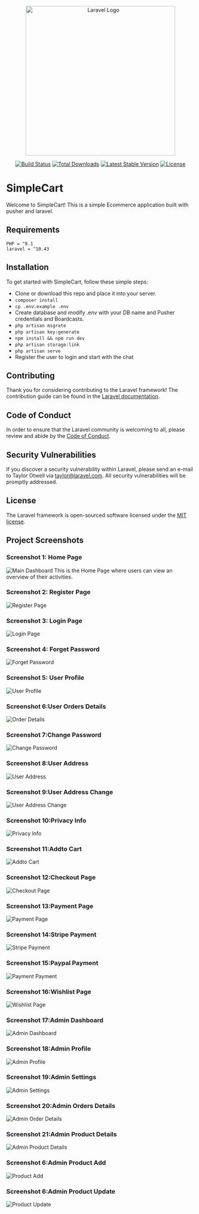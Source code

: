 <p align="center"><a href="https://laravel.com" target="_blank"><img src="https://raw.githubusercontent.com/laravel/art/master/logo-lockup/5%20SVG/2%20CMYK/1%20Full%20Color/laravel-logolockup-cmyk-red.svg" width="400" alt="Laravel Logo"></a></p>

<p align="center">
<a href="https://github.com/laravel/framework/actions"><img src="https://github.com/laravel/framework/workflows/tests/badge.svg" alt="Build Status"></a>
<a href="https://packagist.org/packages/laravel/framework"><img src="https://img.shields.io/packagist/dt/laravel/framework" alt="Total Downloads"></a>
<a href="https://packagist.org/packages/laravel/framework"><img src="https://img.shields.io/packagist/v/laravel/framework" alt="Latest Stable Version"></a>
<a href="https://packagist.org/packages/laravel/framework"><img src="https://img.shields.io/packagist/l/laravel/framework" alt="License"></a>
</p>

# SimpleCart

Welcome to SimpleCart! This is a simple Ecommerce application built with pusher and laravel.

## Requirements

	PHP = ^8.1
    laravel = ^10.43

## Installation

To get started with SimpleCart, follow these simple steps:

-   Clone or download this repo and place it into your server.
-   `composer install `
-   `cp .env.example .env `
-   Create database and modify .env with your DB name and Pusher credentials and Boardcasts.
-   `php artisan migrate`
-   `php artisan key:generate`
-   `npm install && npm run dev`
-   `php artisan storage:link`
-   `php artisan serve`
-    Register the user to login and start with the chat

## Contributing

Thank you for considering contributing to the Laravel framework! The contribution guide can be found in the [Laravel documentation](https://laravel.com/docs/contributions).

## Code of Conduct

In order to ensure that the Laravel community is welcoming to all, please review and abide by the [Code of Conduct](https://laravel.com/docs/contributions#code-of-conduct).

## Security Vulnerabilities

If you discover a security vulnerability within Laravel, please send an e-mail to Taylor Otwell via [taylor@laravel.com](mailto:taylor@laravel.com). All security vulnerabilities will be promptly addressed.

## License

The Laravel framework is open-sourced software licensed under the [MIT license](https://opensource.org/licenses/MIT).





## Project Screenshots

### Screenshot 1: Home Page
![Main Dashboard](https://github.com/Indhuupriya/ecommerce/blob/main/screenshots/home.png)
This is the Home Page where users can view an overview of their activities.

### Screenshot 2: Register Page
![Register Page](https://github.com/Indhuupriya/ecommerce/blob/main/screenshots/register.png)

### Screenshot 3: Login Page
![Login Page](https://github.com/Indhuupriya/ecommerce/blob/main/screenshots/login.png)

### Screenshot 4: Forget Password
![Forget Password](https://github.com/Indhuupriya/ecommerce/blob/main/screenshots/forget.png)

### Screenshot 5: User Profile
![User Profile](https://github.com/Indhuupriya/ecommerce/blob/main/screenshots/user_profile.png)

### Screenshot 6:User Orders Details
![Order Details](https://github.com/Indhuupriya/ecommerce/blob/main/screenshots/user_orders.png)

### Screenshot 7:Change Password
![Change Password](https://github.com/Indhuupriya/ecommerce/blob/main/screenshots/newpass.png)

### Screenshot 8:User Address
![User Address](https://github.com/Indhuupriya/ecommerce/blob/main/screenshots/user_address.png)

### Screenshot 9:User Address Change
![User Address Change](https://github.com/Indhuupriya/ecommerce/blob/main/screenshots/change_address.png)

### Screenshot 10:Privacy Info
![Privacy Info](https://github.com/Indhuupriya/ecommerce/blob/main/screenshots/privacy.png)

### Screenshot 11:Addto Cart
![Addto Cart](https://github.com/Indhuupriya/ecommerce/blob/main/screenshots/addtocart.png)

### Screenshot 12:Checkout Page
![Checkout Page](https://github.com/Indhuupriya/ecommerce/blob/main/screenshots/checkout.png)

### Screenshot 13:Payment Page
![Payment Page](https://github.com/Indhuupriya/ecommerce/blob/main/screenshots/payments.png)

### Screenshot 14:Stripe Payment
![Stripe Payment](https://github.com/Indhuupriya/ecommerce/blob/main/screenshots/stripe.png)

### Screenshot 15:Paypal Payment
![Payment Payment](https://github.com/Indhuupriya/ecommerce/blob/main/screenshots/paypal.png)

### Screenshot 16:Wishlist Page
![Wishlist Page](https://github.com/Indhuupriya/ecommerce/blob/main/screenshots/wishlist.png)

### Screenshot 17:Admin Dashboard
![Admin Dashboard](https://github.com/Indhuupriya/ecommerce/blob/main/screenshots/admin_dashboard.png)

### Screenshot 18:Admin Profile
![Admin Profile](https://github.com/Indhuupriya/ecommerce/blob/main/screenshots/admin_profile.png)

### Screenshot 19:Admin Settings
![Admin Settings](https://github.com/Indhuupriya/ecommerce/blob/main/screenshots/admin_settings.png)

### Screenshot 20:Admin Orders Details
![Admin Order Details](https://github.com/Indhuupriya/ecommerce/blob/main/screenshots/orders_view.png)

### Screenshot 21:Admin Product Details
![Admin Product Details](https://github.com/Indhuupriya/ecommerce/blob/main/screenshots/product_view.png)

### Screenshot 6:Admin Product Add
![Product Add](https://github.com/Indhuupriya/ecommerce/blob/main/screenshots/product_add.png)

### Screenshot 6:Admin Product Update
![Product Update](https://github.com/Indhuupriya/ecommerce/blob/main/screenshots/product_update.png)


